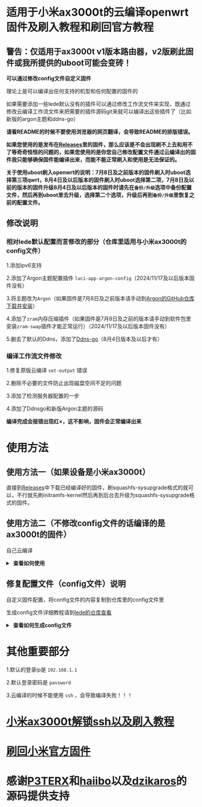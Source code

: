 # 适用于小米ax3000t的云编译openwrt固件及刷入教程和刷回官方教程

## 警告：仅适用于ax3000t v1版本路由器，v2版刷此固件或我所提供的uboot可能会变砖！

**可以通过修改config文件自定义固件**

理论上是可以编译出任何支持的机型和任何配置的固件的

如果需要添加一些lede默认没有的插件可以通过修改工作流文件来实现，既通过修改云编译工作流文件来把需要的插件源码git来就可以编译出这些插件了（比如新版的argon主题和ddns-go）

**请看README的时候不要使用浏览器的网页翻译，会导致README的排版错误。**

**如果您使用的是发布在[Releases](https://github.com/zc360/Xiaomi-ax3000t-openwrt/releases)里的固件，那么应该是不会出现刷不上去和用不了等奇奇怪怪的问题的，如果您使用的是你您自己修改配置文件通过云编译出的固件我只能够确保固件能编译出来，而能不能正常刷入和使用是无法保证的。**

**关于使用uboot刷入openwrt的说明：7月8日及之前版本的固件刷入时uboot选择第三项qwrt，8月4日及以后版本的固件刷入时uboot选择第二项，7月8日及以前的版本的固件升级8月4日及以后版本的固件时请先在`备份/升级`选项中备份配置文件，然后再到uboot里去升级，选择第二个选项，升级后再到`备份/升级`里恢复之前的配置文件。**

## 修改说明

### 相对lede默认配置而言修改的部分（仓库里适用与小米ax3000t的config文件）

1.添加ipv6支持

2.添加了Argon主题配置插件 `luci-app-argon-config`（2024/11/17及以后版本固件没有）

3.将主题改为`Argon`（如果固件是7月8日及之前版本请手动到[Argon的GitHub仓库下载并安装](https://github.com/jerrykuku/luci-theme-argon/releases)）

4.添加了`zram`内存压缩插件（如果固件是7月8日及之前的版本请手动到软件包里安装`zram-swap`插件才能正常运行）（2024/11/17及以后版本固件没有）

5.删去了默认的Ddns，添加了[Ddns-go](https://github.com/sirpdboy/luci-app-ddns-go)（8月4日版本及以后才有）

### 编译工作流文件修改

1.修复原版云编译 `set-output` 错误

2.删除不必要的文件防止出现磁盘空间不足的问题

3.添加了检测服务器配置的一步

4.添加了Ddnsgo和新版Argon主题的源码

**编译完成会报错出现红×，这不影响，固件会正常编译出来**

# 使用方法

## 使用方法一（如果设备是小米ax3000t）

直接到[Releases](https://github.com/zc360/Xiaomi-ax3000t-openwrt/releases)中下载已经编译好的固件，刷squashfs-sysupgrade格式的就可以，不行就先刷initramfs-kernel然后再到后台去升级为squashfs-sysupgrade格式的固件。

## 使用方法二（不修改config文件的话编译的是ax3000t的固件）

自己云编译

<details>
<summary><b>&nbsp;查看如何使用</b></summary>

1：先fork这个仓库

2：到自己fork的仓库后的点击 `Actions`

3：点击 `Build OpenWrt` 下的 `Run workflow` 即可开始编译

4：等待编译完成后再次进入 `Actions` 点击刚刚完成的一次编译

5：点击编译完成的固件即可下载
</details>

## 修复配置文件（config文件）说明

自定义固件配置，将config文件的内容复制到仓库里的config文件里

生成config文件详细教程请到[lede的仓库查看](https://github.com/coolsnowwolf/lede)

<details>
<summary><b>&nbsp;查看如何生成config文件</b></summary>

1. 首先装好 Linux 系统，推荐 Debian 11 或 Ubuntu LTS

2. 安装编译依赖环境

   ```bash
   sudo apt update -y
   sudo apt full-upgrade -y
   sudo apt install -y ack antlr3 asciidoc autoconf automake autopoint binutils bison build-essential \
   bzip2 ccache cmake cpio curl device-tree-compiler fastjar flex gawk gettext gcc-multilib g++-multilib \
   git gperf haveged help2man intltool libc6-dev-i386 libelf-dev libglib2.0-dev libgmp3-dev libltdl-dev \
   libmpc-dev libmpfr-dev libncurses5-dev libncursesw5-dev libreadline-dev libssl-dev libtool lrzsz \
   mkisofs msmtp nano ninja-build p7zip p7zip-full patch pkgconf python2.7 python3 python3-pyelftools \
   libpython3-dev qemu-utils rsync scons squashfs-tools subversion swig texinfo uglifyjs upx-ucl unzip \
   vim wget xmlto xxd zlib1g-dev
   ```

3. 下载源代码，更新 feeds 并安装到本地

   ```bash
   git clone https://github.com/coolsnowwolf/lede
   cd lede
   ./scripts/feeds update -a
   ./scripts/feeds install -a
   ```

4. 命令行输入 `make menuconfig` 选择配置，选好配置后保存，文件名自定义为xxx.config（xxx是自定义的）

   ```bash
   make defconfig
   ./scripts/diffconfig.sh > seed.config
   ```

5. 命令行输入 `cat xxx.config` 查看这个文件，也可以用文本编辑器打开

6. 复制 xxx.config 文件内所有内容到 configs 目录对应文件中覆盖就可以了

   **如果看不懂编译界面可以参考 YouTube 视频：[软路由固件 OpenWrt 编译界面设置](https://www.youtube.com/watch?v=jEE_J6-4E3Y&list=WL&index=7)**
</details>


# 其他重要部分

1.默认的登录ip是 `192.168.1.1`

2.默认登录密码是 `password`

3.云编译的时候不能使用 `ssh` ，会导致编译失败！！！

# [小米ax3000t解锁ssh以及刷入教程](https://github.com/zc360/Xiaomi-ax3000t-openwrt/blob/main/Flash-document.md)

# [刷回小米官方固件](https://github.com/zc360/Xiaomi-ax3000t-openwrt/blob/main/BackXiaomi.md)

# 感谢[P3TERX](https://github.com/P3TERX/Actions-OpenWrt)和[haiibo](https://github.com/haiibo/OpenWrt)以及[dzikaros](https://github.com/dzikaros/ActionsBuildOpenWRT)的源码提供支持



